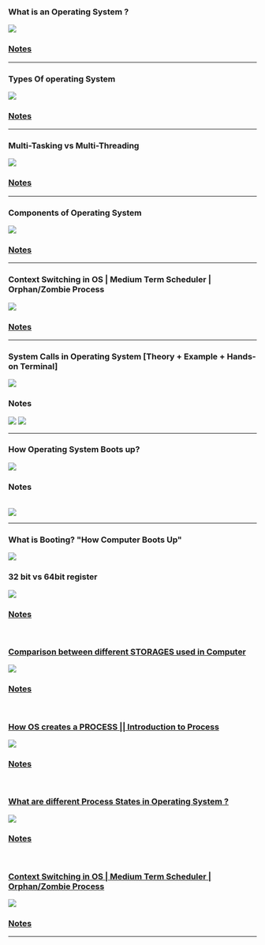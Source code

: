 <h3>What is an Operating System ?</h3>
<a href="https://youtu.be/a1l4MceYHaQ?feature=shared"><img src="https://github.com/user-attachments/assets/1ca6a911-b766-4030-8a09-57a558e33d22"/></a>
<br/>
<h3><a href="https://drive.google.com/file/d/14CJ3RppKwOXG0u6EBRsRM6opM0I9eCeV/view">Notes</a></h3>
<hr/>

<h3>Types Of operating System</h3>
<a href="https://youtu.be/LBqNWOqSzBA?feature=shared"><img src="https://github.com/user-attachments/assets/e9d3b166-62d7-4d82-b946-5b0489c06f05"/></a>
<br/>
<h3><a href="https://drive.google.com/file/d/1EHE-nnTHMQzQP7xGRQo2g7cPpEGlq7q1/view">Notes</a></h3>
<hr/>

<h3>Multi-Tasking vs Multi-Threading</h3>
<a href="https://youtu.be/iAnEvdCya6M?feature=shared"><img src="https://github.com/user-attachments/assets/2a5062db-aee5-4add-9f1c-48bcfb7f5445"/></a>
<br/>
<h3><a href=https://drive.google.com/file/d/1wTyueDi5WRXdVrLSp7IrXKc9106tyZwp/view">Notes</a></h3>
<hr/>

<h3>Components of Operating System</h3>
<a href="https://youtu.be/kHMXP_i6zew?feature=shared"><img src="https://github.com/user-attachments/assets/db6497a7-cfd1-4f28-80fc-495d8fc8b0b8"/></a>
<br/>
<h3><a href="https://drive.google.com/file/d/1tezd7cygozyZnP30Tc65fB6lrq2_KwaC/view">Notes</a></h3>
<hr/>

<h3>Context Switching in OS | Medium Term Scheduler | Orphan/Zombie Process</h3>
<a href="https://youtu.be/arlIBez-W_I?si=Sxm4E9P1SkgCpYV8"><img src="https://github.com/user-attachments/assets/2aa3be9a-6914-4425-ac39-aa027a71ff28"/></a>
<br/>
<h3><a href="https://drive.google.com/file/d/1a9rTJf3X_sgpjjyStglzKc9bfapAv4B-/view">Notes</a></h3>
<hr/>

<h3>System Calls in Operating System [Theory + Example + Hands-on Terminal]</h3>
<a href="https://youtu.be/lo8Z61qCDqQ?feature=shared"><img src="https://github.com/user-attachments/assets/1cd2177a-c858-451e-aa1a-b348674dfaac"/></a>
<br/>
<h3>Notes</h3>
<img src="https://github.com/user-attachments/assets/52a2a840-94ee-44e6-aa99-f167539bf3c6"/>
<img src="https://github.com/user-attachments/assets/ccec4632-8897-4113-824c-46a0715aea8d"/>

<hr/>

<h3>How Operating System Boots up?</h3>
<a href="https://youtu.be/nAr2sLiLDWw?feature=shared"><img src="https://github.com/user-attachments/assets/ac54deb6-2d68-4f97-b6cd-651c2ee3d19c"/></a>
<br/>
<h3>Notes</h3><br/>
<img src="https://github.com/user-attachments/assets/16c07233-da46-4f52-be5b-b7c1417fba7c"/>
<hr/>

<h3>What is Booting? "How Computer Boots Up" </h3>
<a href="https://youtu.be/3KzQJLbB4DU?feature=shared"><img src="https://github.com/user-attachments/assets/6d315a19-c5ce-48da-8774-01d4a6aa9bec"/></a>
<br/>

<h3>32 bit vs 64bit register</h3>
<a href="https://youtu.be/cE6WoaUnpAM?si=gvZ3Yp2CM3bCkLmS"><img src="https://github.com/user-attachments/assets/41c70379-b56e-45e4-8639-60b68ca3c8c5"></a>
<br/>
<h3><a href="https://drive.google.com/file/d/1ETaipekcozNlVV66fAi9il0i_7upqmOZ/view">Notes</h3>
<br/>

<h3>Comparison between different STORAGES used in Computer</h3>
<a hrer="https://youtu.be/KFIStTj2DFw?si=e72N2SN0RO3Krhpk"><img src="https://github.com/user-attachments/assets/c20b93a2-9a8d-4d86-8c46-648dd15435aa"/></a>
<br/>
<h3><a href="https://drive.google.com/file/d/1kiLLvuOmMBLpG9ZN5Su_6F8zjXYbIX_d/view?usp=sharing">Notes</h3>
<br/>

<h3>How OS creates a PROCESS || Introduction to Process</h3>
<a hrer="https://youtu.be/ev4PrTlTKzE?si=9Fn7m4_dNmT3-oOX"><img src="https://github.com/user-attachments/assets/ab592bda-20d0-4d72-ab46-b5ed2a825769"/></a>
<br/>
<h3><a href="https://drive.google.com/file/d/1d7ZR2HZbNuyzC3jrgjskadNuPxaIMr8v/view">Notes</h3>
<br/>

<h3>What are different Process States in Operating System ?</h3>
<a hrer="https://youtu.be/BoH-yzA2nj8?si=taEFY-CZrYum9l8g"><img src="https://github.com/user-attachments/assets/5c93dd50-8423-4592-a92a-83d2d2e814d3"/></a>
<br/>
<h3><a href="https://drive.google.com/file/d/1SujB_Zn9JiSZf2rvfpdTzCndLUZP4O9G/view">Notes</h3>
<br/>

<h3>Context Switching in OS | Medium Term Scheduler | Orphan/Zombie Process</h3>
<a href="https://youtu.be/arlIBez-W_I?si=Sxm4E9P1SkgCpYV8"><img src="https://github.com/user-attachments/assets/d8ddf3a1-452a-4a10-92c1-dfae3f612a10"/></a>
<br/>
<h3><a href="https://drive.google.com/file/d/1a9rTJf3X_sgpjjyStglzKc9bfapAv4B-/view">Notes</a></h3>
<hr/>

